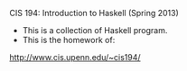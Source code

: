 CIS 194: Introduction to Haskell (Spring 2013)

- This is a collection of Haskell program.
- This is the homework of:

http://www.cis.upenn.edu/~cis194/
